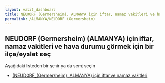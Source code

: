 ```yaml
---
layout: vakit_dashboard
title: NEUDORF (Germersheim), ALMANYA için iftar, namaz vakitleri ve hava durumu - ilçe/eyalet seç
permalink: /ALMANYA/NEUDORF (Germersheim)
---
```


## NEUDORF (Germersheim) (ALMANYA) için iftar, namaz vakitleri ve hava durumu  görmek için bir ilçe/eyalet seç

Aşağıdaki listeden bir şehir ya da semt seçin

* [ (NEUDORF_(Germersheim), ALMANYA) için iftar ve namaz vakitleri](/ALMANYA/NEUDORF_(Germersheim)/)

<script type="text/javascript">
  var GLOBAL_COUNTRY = 'ALMANYA';
  var GLOBAL_CITY = 'NEUDORF (Germersheim)';
  var GLOBAL_STATE = 'NEUDORF (Germersheim)';
</script>
